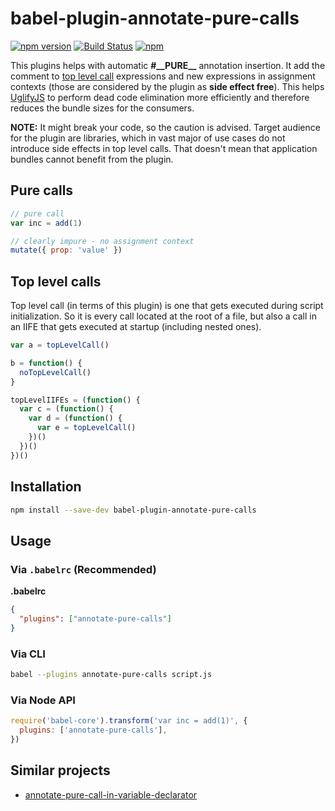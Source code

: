 # babel-plugin-annotate-pure-calls

[![npm version](https://img.shields.io/npm/v/babel-plugin-annotate-pure-calls.svg)](https://www.npmjs.com/package/babel-plugin-annotate-pure-calls)
[![Build Status](https://travis-ci.org/Andarist/babel-plugin-annotate-pure-calls.svg?branch=master)](https://travis-ci.org/Andarist/babel-plugin-annotate-pure-calls)
[![npm](https://img.shields.io/npm/dm/babel-plugin-annotate-pure-calls.svg)](https://www.npmjs.com/package/babel-plugin-annotate-pure-calls)

This plugins helps with automatic **#\_\_PURE\_\_** annotation insertion. It add the comment to
[top level call](#top-level-calls) expressions and new expressions in assignment contexts (those are considered by the
plugin as **side effect free**). This helps [UglifyJS](https://github.com/mishoo/UglifyJS2) to perform dead code
elimination more efficiently and therefore reduces the bundle sizes for the consumers.

**NOTE:** It might break your code, so the caution is advised. Target audience for the plugin are libraries, which in
vast major of use cases do not introduce side effects in top level calls. That doesn't mean that application bundles
cannot benefit from the plugin.

## Pure calls

```js
// pure call
var inc = add(1)

// clearly impure - no assignment context
mutate({ prop: 'value' })
```

## Top level calls

Top level call (in terms of this plugin) is one that gets executed during script initialization. So it is every call
located at the root of a file, but also a call in an IIFE that gets executed at startup (including nested ones).

```js
var a = topLevelCall()

b = function() {
  noTopLevelCall()
}

topLevelIIFEs = (function() {
  var c = (function() {
    var d = (function() {
      var e = topLevelCall()
    })()
  })()
})()
```

## Installation

```sh
npm install --save-dev babel-plugin-annotate-pure-calls
```

## Usage

### Via `.babelrc` (Recommended)

**.babelrc**

```json
{
  "plugins": ["annotate-pure-calls"]
}
```

### Via CLI

```sh
babel --plugins annotate-pure-calls script.js
```

### Via Node API

```javascript
require('babel-core').transform('var inc = add(1)', {
  plugins: ['annotate-pure-calls'],
})
```

## Similar projects

- [annotate-pure-call-in-variable-declarator](https://github.com/morlay/babel-plugin-annotate-pure-call-in-variable-declarator)
